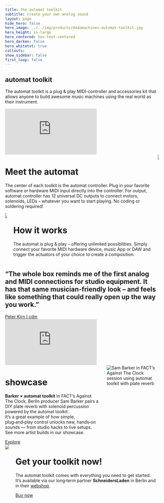 ```yaml
---
title: the automat toolkit
subtitle: create your own analog sound
layout: page
hide_hero: false
hero_image: ../../img/products/dadamachines-automat-toolkit.jpg
hero_height: is-large
hero_centered: has-text-centered
hero_darken: false
hero_whitetxt: true
callouts:
show_sidebar: false
first_loop: false
---
```


<section class="section px-0 column is-8">
    <h1 class="title is-2">automat toolkit</h1>
    <p class="subtitle is-3 mt-1">The automat toolkit is a plug & play MIDI-controller and accessories kit that allows anyone to build awesome music machines using the real world as their instrument.</p>
</section>

<div class="embed-container"><iframe src='https://www.youtube.com/embed/YE7XhlgnaEQ' frameborder='0' allowfullscreen></iframe></div>

<div class="columns mt-4">
    <div class="column">
        <h1 class="is-size-2">Meet the automat</h1>
        <p class="is-size-5-desktop">The center of each toolkit is the automat controller. Plug in your favorite software or hardware MIDI input directly into the controller. For output, automat controller has 12 universal DC outputs to connect motors, solenoids, LEDs – whatever you want to start playing. No coding or soldering required!</p>
    </div>
    <div class="column">
        <img src="../../img/products/dadamachines-automat-floating.jpg">
    </div>
</div>

<div class="columns mt-4">
    <div class="column">
        <img style="box-shadow: none;" src="../../img/products/automat-toolkit-how-it-works.png">
    </div>
    <div class="column">
        <h1 class="is-size-2">How it works</h1>
        <p class="is-size-5-desktop">The automat is plug & play – offering unlimited possibilities. Simply connect your favorite MIDI hardware device, music App or DAW and trigger the actuators of your choice to create a composition.</p>
    </div>
</div>

<section class="section is-medium has-background-dark has-text-centered">
  <h2 class="subtitle has-text-white">
    “The whole box reminds me of the first analog and MIDI connections for studio equipment. It has that same musician-friendly look – and feels like something that could really open up the way you work.”
  </h2>
  <a href="http://cdm.link/2017/03/dadamachines-is-an-open-toolkit-for-making-robotic-musical-instruments/" target="_blank">Peter Kirn I cdm</a>
</section>

<div class="embed-container"><iframe src='https://www.youtube.com/embed/QTgmZWOkuUM' frameborder='0' allowfullscreen></iframe></div>

<div class="columns mt-4">
    <div class="column">
        <h1 class="is-size-2">showcase</h1>
        <p class="is-size-5-desktop"><strong>Barker × automat toolkit</strong> In FACT’s Against The Clock, Berlin producer Sam Barker pairs a DIY plate reverb with solenoid percussion powered by the automat toolkit. <br>It’s a great example of how simple, plug‑and‑play control unlocks new, hands‑on sounds — from studio hacks to live setups. <br>See more artist builds in our showcase.</p>
        <a href="/showcase/" class="explore-link is-dark is-large is-reversed">Explore</a> 
    </div>
    <div class="column">
        <img src="https://images.weserv.nl/?url=https://dadamachines.com/img/showcase/barker-fact.jpg&w=660&h=440&output=jpg&q=90" alt="Sam Barker in FACT’s Against The Clock session using automat toolkit with plate reverb">
    </div>
</div>

<div class="columns mt-4">
    <div class="column">
        <img style="box-shadow: none;" src="../../img/projects/dadamachines-automat-toolkit.jpg">
    </div>
    <div class="column">
        <h1 class="is-size-2">Get your toolkit now!</h1>
         <p class="is-size-5-desktop">The automat toolkit comes with everything you need to get started. <br>It’s available via our long‑term partner <strong>SchneidersLaden</strong> in Berlin and in their <a href="https://schneidersladen.de/en/dadamachines-automat-toolkit" target="_blank" rel="noopener">webshop</a>.</p>
        <a href="/shop/" class="explore-link is-blue is-large">Buy now</a>
    </div>
</div>

